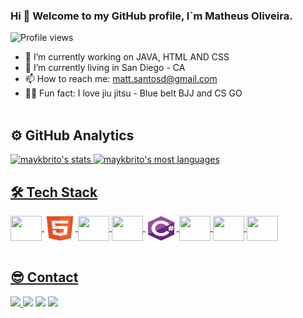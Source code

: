 ### Hi 👋 Welcome to my GitHub profile, I`m Matheus Oliveira. 
<p align="left"> <img src="https://komarev.com/ghpvc/?username=mattsantoss&color=yellow" alt="Profile views" /> </p>

- 🔭 I’m currently working on JAVA, HTML AND CSS
- 🌱 I’m currently living in San Diego - CA 
- 📫 How to reach me: matt.santosd@gmail.com
- 🐱‍👤 Fun fact: I love jiu jitsu - Blue belt BJJ and CS GO
  </br>
  </br>
 
 ## ⚙️ GitHub Analytics
 <div>
  <a href="https://github.com/mattsantoss">
  <p align="left">
  <img width="530em" src="https://github-readme-stats.vercel.app/api?username=mattsantoss&show_icons=true&theme=dark" alt="maykbrito's stats"/>
  <img width="530em" src="https://github-readme-stats.vercel.app/api/top-langs/?username=mattsantoss&layout=compact&theme=dark" alt="maykbrito's most languages"/>
 </p>   
</div>
 
## 🛠 Tech Stack
<div style="display: inline_block">
  <img align="center" height="40" width="50" src="https://cdn.jsdelivr.net/gh/devicons/devicon/icons/java/java-original.svg">
  <img align="center" height="40" width="50" src="https://raw.githubusercontent.com/devicons/devicon/master/icons/html5/html5-original.svg">
  <img align="center" height="40" width="50" src="https://cdn.jsdelivr.net/gh/devicons/devicon/icons/css3/css3-original.svg">
  <img align="center" height="40" width="50" src="https://icongr.am/devicon/javascript-original.svg?size=124&color=currentColor" />
  <img align="center" height="40" width="50" src="https://raw.githubusercontent.com/devicons/devicon/master/icons/csharp/csharp-original.svg">
  <img align="center" height="40" width="50" src="https://cdn.jsdelivr.net/gh/devicons/devicon/icons/mysql/mysql-original-wordmark.svg" />
  <img align="center" height="40" width="50" src="https://cdn.jsdelivr.net/gh/devicons/devicon/icons/intellij/intellij-original.svg" />  
  <img align="center" height="40" width="50" src="https://devicon-website.vercel.app/api/github/original-wordmark.svg?color=%23000000"></img>
  
  
</div><br>

          
## 😎 Contact
 
<div> 
  <a href="https://www.linkedin.com/in/matheus-oliveira-dos-santos-869333a7/" target="_blank"><img src="https://img.shields.io/badge/-LinkedIn-%230077B5?style=for-the-badge&logo=linkedin&logoColor=white" target="_blank"</a> 
  <a href="https://www.instagram.com/_bassmatheus/" target="_blank"><img src="https://img.shields.io/badge/-Instagram-%23E4405F?style=for-the-badge&logo=instagram&logoColor=white" target="_blank"></a>
  <a href="https://discord.gg/G9GPg5SA75" target="_blank"><img src="https://img.shields.io/badge/Discord-7289DA?style=for-the-badge&logo=discord&logoColor=white" target="_blank"></a> 
  <a href = "mailto:matt.santosd@gmail.com"><img src="https://img.shields.io/badge/Gmail-D14836?style=for-the-badge&logo=gmail&logoColor=white" target="_blank"></a>
</div>
